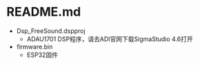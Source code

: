 # README.md

- Dsp_FreeSound.dspproj
    - ADAU1701 DSP程序，请去ADI官网下载SigmaStudio 4.6打开
- firmware.bin
    - ESP32固件